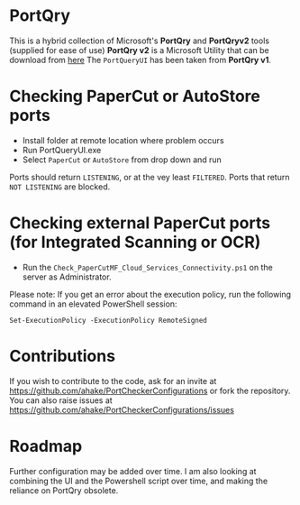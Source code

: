 # PortQry

This is a hybrid collection of Microsoft's **PortQry** and **PortQryv2** tools (supplied for ease of use)
**PortQry v2** is a Microsoft Utility that can be download from [here](https://www.microsoft.com/en-au/download/details.aspx?id=17148)
The `PortQueryUI` has been taken from **PortQry v1**.

# Checking PaperCut or AutoStore ports

- Install folder at remote location where problem occurs
- Run PortQueryUI.exe
- Select `PaperCut` or `AutoStore` from drop down and run

Ports should return `LISTENING`, or at the vey least `FILTERED`. Ports that return `NOT LISTENING` are blocked.

# Checking external PaperCut ports (for Integrated Scanning or OCR)

- Run the `Check_PaperCutMF_Cloud_Services_Connectivity.ps1` on the server as Administrator.

Please note: If you get an error about the execution policy, run the following command in an elevated PowerShell session:

`Set-ExecutionPolicy -ExecutionPolicy RemoteSigned`

# Contributions

If you wish to contribute to the code, ask for an invite at https://github.com/ahake/PortCheckerConfigurations or fork the repository. You can also raise issues at https://github.com/ahake/PortCheckerConfigurations/issues

# Roadmap

Further configuration may be added over time. I am also looking at combining the UI and the Powershell script over time, and making the reliance on PortQry obsolete.